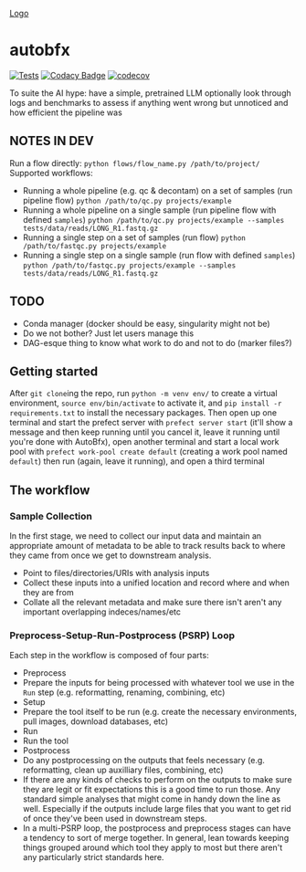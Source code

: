 [Logo](autobfx_logo.png)

# autobfx

[![Tests](https://github.com/Ulthran/autobfx/actions/workflows/routine_tests.yaml/badge.svg)](https://github.com/Ulthran/autobfx/actions/workflows/routine_tests.yaml)
[![Codacy Badge](https://app.codacy.com/project/badge/Grade/5c72b0d1e63e4efd8e6fcca22708b506)](https://app.codacy.com/gh/Ulthran/autobfx/dashboard?utm_source=gh&utm_medium=referral&utm_content=&utm_campaign=Badge_grade)
[![codecov](https://codecov.io/gh/Ulthran/autobfx/graph/badge.svg?token=P8XruywW8Q)](https://codecov.io/gh/Ulthran/autobfx)

To suite the AI hype: have a simple, pretrained LLM optionally look through logs and benchmarks to assess if anything went wrong but unnoticed and how efficient the pipeline was

## NOTES IN DEV

Run a flow directly: `python flows/flow_name.py /path/to/project/`
Supported workflows:
-  Running a whole pipeline (e.g. qc & decontam) on a set of samples (run pipeline flow) `python /path/to/qc.py projects/example`
-  Running a whole pipeline on a single sample (run pipeline flow with defined `samples`) `python /path/to/qc.py projects/example --samples tests/data/reads/LONG_R1.fastq.gz`
-  Running a single step on a set of samples (run flow) `python /path/to/fastqc.py projects/example`
-  Running a single step on a single sample (run flow with defined `samples`) `python /path/to/fastqc.py projects/example --samples tests/data/reads/LONG_R1.fastq.gz`

## TODO

-  Conda manager (docker should be easy, singularity might not be)
  -  Do we not bother? Just let users manage this
-  DAG-esque thing to know what work to do and not to do (marker files?)

## Getting started

After `git clone`ing the repo, run `python -m venv env/` to create a virtual environment, `source env/bin/activate` to activate it, and `pip install -r requirements.txt` to install the necessary packages. Then open up one terminal and start the prefect server with `prefect server start` (it'll show a message and then keep running until you cancel it, leave it running until you're done with AutoBfx), open another terminal and start a local work pool with `prefect work-pool create default` (creating a work pool named `default`) then run  (again, leave it running), and open a third terminal 

## The workflow

### Sample Collection

In the first stage, we need to collect our input data and maintain an appropriate amount of metadata to be able to track results back to where they came from once we get to downstream analysis.

-  Point to files/directories/URIs with analysis inputs
-  Collect these inputs into a unified location and record where and when they are from
-  Collate all the relevant metadata and make sure there isn't aren't any important overlapping indeces/names/etc
 
### Preprocess-Setup-Run-Postprocess (PSRP) Loop

Each step in the workflow is composed of four parts:

-  Preprocess
  -  Prepare the inputs for being processed with whatever tool we use in the `Run` step (e.g. reformatting, renaming, combining, etc)
-  Setup
  -  Prepare the tool itself to be run (e.g. create the necessary environments, pull images, download databases, etc)
-  Run
  -  Run the tool
-  Postprocess
  -  Do any postprocessing on the outputs that feels necessary (e.g. reformatting, clean up auxilliary files, combining, etc)
  -  If there are any kinds of checks to perform on the outputs to make sure they are legit or fit expectations this is a good time to run those. Any standard simple analyses that might come in handy down the line as well. Especially if the outputs include large files that you want to get rid of once they've been used in downstream steps.
  -  In a multi-PSRP loop, the postprocess and preprocess stages can have a tendency to sort of merge together. In general, lean towards keeping things grouped around which tool they apply to most but there aren't any particularly strict standards here.